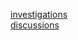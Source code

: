 [investigations](https://trello.com/b/1yILTMAk/investigations)  
[discussions](https://trello.com/b/r3GJ98pO/discussions)
